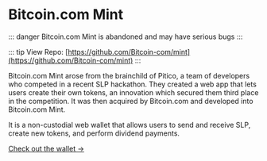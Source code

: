 # Bitcoin.com Mint

::: danger
Bitcoin.com Mint is abandoned and may have serious bugs
:::

::: tip View Repo:
[https://github.com/Bitcoin-com/mint](https://github.com/Bitcoin-com/mint)
:::

Bitcoin.com Mint arose from the brainchild of Pitico, a team of developers who competed in a recent SLP hackathon. They created a web app that lets users create their own tokens, an innovation which secured them third place in the competition. It was then acquired by Bitcoin.com and developed into Bitcoin.com Mint. 

It is a non-custodial web wallet that allows users to send and receive SLP, create new tokens, and perform dividend payments.


[Check out the wallet →](https://mint.bitcoin.com/)
